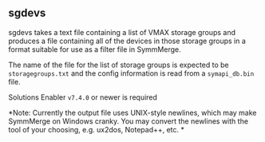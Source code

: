 sgdevs
---

sgdevs takes a text file containing a list of VMAX storage groups and produces a file containing all of the devices in those storage groups in a format suitable for use as a filter file in SymmMerge.

The name of the file for the list of storage groups is expected to be `storagegroups.txt` and the config information is read from a `symapi_db.bin` file.

Solutions Enabler `v7.4.0` or newer is required

*Note: Currently the output file uses UNIX-style newlines, which may make SymmMerge on Windows cranky. You may convert the newlines with the tool of your choosing, e.g. ux2dos, Notepad++, etc.  *